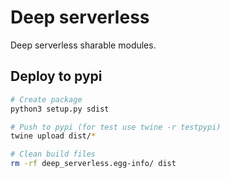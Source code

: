 # Deep serverless

Deep serverless sharable modules.

## Deploy to pypi

```bash
# Create package
python3 setup.py sdist

# Push to pypi (for test use twine -r testpypi)
twine upload dist/*

# Clean build files
rm -rf deep_serverless.egg-info/ dist
```
